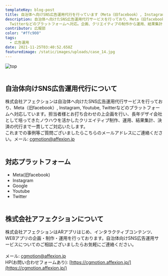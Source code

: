 ```yaml
---
templateKey: blog-post
title: 自治体へ向けSNS広告運用代行を行っています（Meta（旧facebook）, Instagram, Youtube, Twitter ）
description: 自治体へ向けたSNS広告運用代行サービスを行っており、Meta（旧facebook）, Instagram, Youtube,
  Twitterなどのプラットフォームへ対応。企画、クリエイティブの制作から運用、結果集計、決済代行まで一貫して行います。
contributor: 広報部
color: "#ffc900"
tags:
  - 広告運用
date: 2021-11-25T03:40:52.658Z
featuredimage: /static/images/uploads/case_14.jpg
---
```

![top](https://firebasestorage.googleapis.com/v0/b/affexion-blog-image.appspot.com/o/sns_ad%2Fcase_14.jpg?alt=media&token=1ab2e320-a61e-48ca-956e-86c8f099b6d4 "laser")<br><br>

## 自治体向けSNS広告運用代行について<br>
株式会社アフェクションは自治体へ向けたSNS広告運用代行サービスを行っており、Meta（旧facebook）, Instagram, Youtube, Twitterなどのプラットフォームへ対応しています。担当者様とお打ち合わせの上企画を行い、長年デザイ会社として培ってきたノウハウを活かしたクリエイティブ制作、運用、結果集計、決済の代行まで一貫してご対応いたします。<br>これまでの事例等ご質問ございましたらこちらのメールアドレスにご連絡ください。メール: cgmotion@affexion.jp<br><br>

## 対応プラットフォーム<br>
- Meta(旧facebook)
- Instagram
- Google
- Youtube
- Twitter
<br><br>

## 株式会社アフェクションについて<br>
株式会社アフェクションはARアプリはじめ、インタラクティブコンテンツ、WEBアプリの企画・制作・運用を行っております。自治体向けSNS広告運用サービスについてのご相談ございましたらお気軽にご連絡ください。<br><br>メール: cgmotion@affexion.jp<br>HP(お問い合わせフォームあり): [https://cgmotion.affexion.jp/](https://cgmotion.affexion.jp/)
